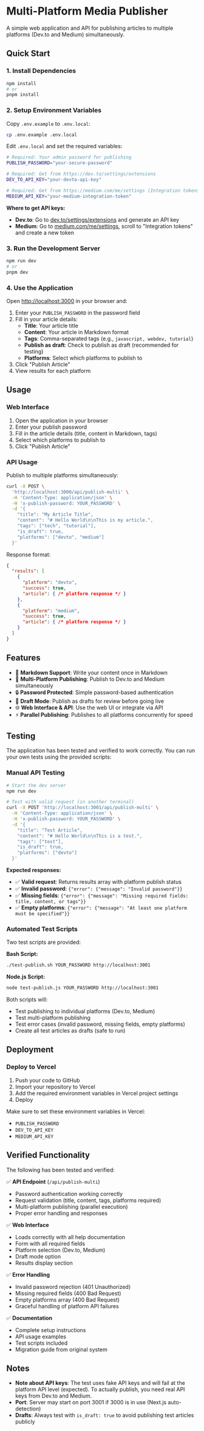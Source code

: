 # Multi-Platform Media Publisher

A simple web application and API for publishing articles to multiple platforms (Dev.to and Medium) simultaneously.

## Quick Start

### 1. Install Dependencies

```bash
npm install
# or
pnpm install
```

### 2. Setup Environment Variables

Copy `.env.example` to `.env.local`:

```bash
cp .env.example .env.local
```

Edit `.env.local` and set the required variables:

```bash
# Required: Your admin password for publishing
PUBLISH_PASSWORD="your-secure-password"

# Required: Get from https://dev.to/settings/extensions
DEV_TO_API_KEY="your-devto-api-key"

# Required: Get from https://medium.com/me/settings (Integration tokens)
MEDIUM_API_KEY="your-medium-integration-token"
```

**Where to get API keys:**
- **Dev.to**: Go to [dev.to/settings/extensions](https://dev.to/settings/extensions) and generate an API key
- **Medium**: Go to [medium.com/me/settings](https://medium.com/me/settings), scroll to "Integration tokens" and create a new token

### 3. Run the Development Server

```bash
npm run dev
# or
pnpm dev
```

### 4. Use the Application

Open [http://localhost:3000](http://localhost:3000) in your browser and:

1. Enter your `PUBLISH_PASSWORD` in the password field
2. Fill in your article details:
   - **Title**: Your article title
   - **Content**: Your article in Markdown format
   - **Tags**: Comma-separated tags (e.g., `javascript, webdev, tutorial`)
   - **Publish as draft**: Check to publish as draft (recommended for testing)
   - **Platforms**: Select which platforms to publish to
3. Click "Publish Article"
4. View results for each platform

## Usage

### Web Interface

1. Open the application in your browser
2. Enter your publish password
3. Fill in the article details (title, content in Markdown, tags)
4. Select which platforms to publish to
5. Click "Publish Article"

### API Usage

Publish to multiple platforms simultaneously:

```bash
curl -X POST \
  'http://localhost:3000/api/publish-multi' \
  -H 'Content-Type: application/json' \
  -H 'x-publish-password: YOUR_PASSWORD' \
  -d '{
    "title": "My Article Title",
    "content": "# Hello World\n\nThis is my article.",
    "tags": ["tech", "tutorial"],
    "is_draft": true,
    "platforms": ["devto", "medium"]
  }'
```

Response format:
```json
{
  "results": [
    {
      "platform": "devto",
      "success": true,
      "article": { /* platform response */ }
    },
    {
      "platform": "medium",
      "success": true,
      "article": { /* platform response */ }
    }
  ]
}
```

## Features

- 📝 **Markdown Support**: Write your content once in Markdown
- 🚀 **Multi-Platform Publishing**: Publish to Dev.to and Medium simultaneously
- 🔒 **Password Protected**: Simple password-based authentication
- 🎯 **Draft Mode**: Publish as drafts for review before going live
- 🌐 **Web Interface & API**: Use the web UI or integrate via API
- ⚡ **Parallel Publishing**: Publishes to all platforms concurrently for speed

## Testing

The application has been tested and verified to work correctly. You can run your own tests using the provided scripts:

### Manual API Testing

```bash
# Start the dev server
npm run dev

# Test with valid request (in another terminal)
curl -X POST 'http://localhost:3001/api/publish-multi' \
  -H 'Content-Type: application/json' \
  -H 'x-publish-password: YOUR_PASSWORD' \
  -d '{
    "title": "Test Article",
    "content": "# Hello World\n\nThis is a test.",
    "tags": ["test"],
    "is_draft": true,
    "platforms": ["devto"]
  }'
```

**Expected responses:**
- ✅ **Valid request**: Returns results array with platform publish status
- ✅ **Invalid password**: `{"error": {"message": "Invalid password"}}`
- ✅ **Missing fields**: `{"error": {"message": "Missing required fields: title, content, or tags"}}`
- ✅ **Empty platforms**: `{"error": {"message": "At least one platform must be specified"}}`

### Automated Test Scripts

Two test scripts are provided:

**Bash Script:**
```bash
./test-publish.sh YOUR_PASSWORD http://localhost:3001
```

**Node.js Script:**
```bash
node test-publish.js YOUR_PASSWORD http://localhost:3001
```

Both scripts will:
- Test publishing to individual platforms (Dev.to, Medium)
- Test multi-platform publishing
- Test error cases (invalid password, missing fields, empty platforms)
- Create all test articles as drafts (safe to run)

## Deployment

### Deploy to Vercel

1. Push your code to GitHub
2. Import your repository to Vercel
3. Add the required environment variables in Vercel project settings
4. Deploy

Make sure to set these environment variables in Vercel:
- `PUBLISH_PASSWORD`
- `DEV_TO_API_KEY`
- `MEDIUM_API_KEY`

## Verified Functionality

The following has been tested and verified:

✅ **API Endpoint** (`/api/publish-multi`)
- Password authentication working correctly
- Request validation (title, content, tags, platforms required)
- Multi-platform publishing (parallel execution)
- Proper error handling and responses

✅ **Web Interface**
- Loads correctly with all help documentation
- Form with all required fields
- Platform selection (Dev.to, Medium)
- Draft mode option
- Results display section

✅ **Error Handling**
- Invalid password rejection (401 Unauthorized)
- Missing required fields (400 Bad Request)
- Empty platforms array (400 Bad Request)
- Graceful handling of platform API failures

✅ **Documentation**
- Complete setup instructions
- API usage examples
- Test scripts included
- Migration guide from original system

## Notes

- **Note about API keys**: The test uses fake API keys and will fail at the platform API level (expected). To actually publish, you need real API keys from Dev.to and Medium.
- **Port**: Server may start on port 3001 if 3000 is in use (Next.js auto-detection)
- **Drafts**: Always test with `is_draft: true` to avoid publishing test articles publicly

